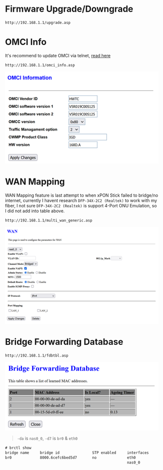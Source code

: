# Firmware Upgrade/Downgrade
```
http://192.168.1.1/upgrade.asp
```

# OMCI Info
It's recommend to update OMCI via telnet, [read here](Docs/Setup_Stick.md#omci-authentication)
```
http://192.168.1.1/omci_info.asp
```
![SFU](Images/OMCI%20Info.PNG)

# WAN Mapping
WAN Mapping feature is last attempt to when xPON Stick failed to bridge/no internet, currently I havent research `DFP-34X-2C2 (Realtek)` to work with my fiber, I not sure `DFP-34X-2C2 (Realtek)` is support 4-Port ONU Emulation, so I did not add into table above.
```
http://192.168.1.1/multi_wan_generic.asp
```
![SFU](Images/WAN.PNG)

# Bridge Forwarding Database
```
http://192.168.1.1/fdbtbl.asp
```
![SFU](Images/Bridge%20Forwarding%20Database.PNG)
> `-da` is `nas0_0`, `-d7` is `br0` & `eth0`
```
# brctl show
bridge name     bridge id               STP enabled     interfaces
br0             8000.6cefc6bed5d7       no              eth0
                                                        nas0_0
```

